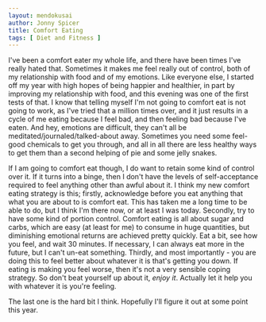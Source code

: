 ```yaml
---
layout: mendokusai
author: Jonny Spicer
title: Comfort Eating
tags: [ Diet and Fitness ]
---
```

I've been a comfort eater my whole life, and there have been times I've really hated that. Sometimes it makes me feel really out of control, both of my relationship with food and of
my emotions. Like everyone else, I started off my year with high hopes of being happier and healthier, in part by improving my relationship with food, and this evening was one of the
first tests of that. I know that telling myself I'm not going to comfort eat is not going to work, as I've tried that a million times over, and it just results in a cycle of me
eating because I feel bad, and then feeling bad because I've eaten. And hey, emotions are difficult, they can't all be meditated/journaled/talked-about away. Sometimes you need some
feel-good chemicals to get you through, and all in all there are less healthy ways to get them than a second helping of pie and some jelly snakes.

If I am going to comfort eat though, I do want to retain some kind of control over it. If it turns into a binge, then I don't have the levels of self-acceptance required to feel
anything other than awful about it. I think my new comfort eating strategy is this; firstly, acknowledge before you eat anything that what you are about to is comfort eat. This has
taken me a long time to be able to do, but I think I'm there now, or at least I was today. Secondly, try to have some kind of portion control. Comfort eating is all about sugar and
carbs, which are easy (at least for me) to consume in huge quantities, but diminishing emotional returns are achieved pretty quickly. Eat a bit, see how you feel, and wait 30 minutes.
If necessary, I can always eat more in the future, but I can't un-eat something. Thirdly, and most importantly - you are doing this to feel better about whatever it is that's getting
you down. If eating is making you feel worse, then it's not a very sensible coping strategy. So don't beat yourself up about it, *enjoy it*. Actually let it help you with whatever
it is you're feeling.

The last one is the hard bit I think. Hopefully I'll figure it out at some point this year.
